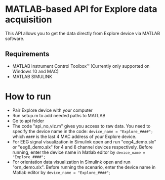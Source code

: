 # MATLAB-based API for Explore data acquisition

This API allows you to get the data directly from Explore device via MATLAB software. 

## Requirements

* MATLAB Instrument Control Toolbox™ (Currently only supported on Windows 10 and MAC)
* MATLAB SIMULINK

# How to run

* Pair Explore device with your computer
* Run setup.m to add needed paths to MATLAB
* Go to api folder
* The code "api_no_viz.m" gives you access to raw data. You need to specify the device name in the code: `device_name = "Explore_####";` which `####` is the last 4 MAC address of your Explore device.
* For EEG signal visualization in Simulink open and run "eeg4_demo.slx" or "eeg8_demo.slx" for 4 and 8 channel devices respectively. Before running, enter the device name in Matlab editor by `device_name = "Explore_####";`
* For orientation data visualization in Simulink open and run "orn_demo.slx". Before running the scenario, enter the device name in Matlab editor by `device_name = "Explore_####";`

